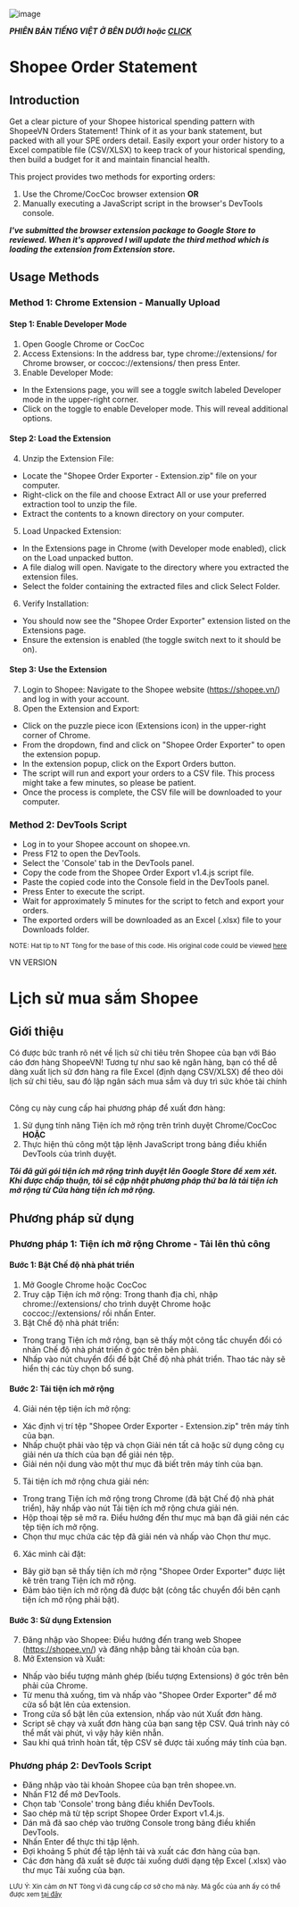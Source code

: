 ![image](https://github.com/hvo2906/shopee-order-export/assets/171783916/854062c5-2db1-4a4a-aa68-694136f8487d)

***PHIÊN BẢN TIẾNG VIỆT Ở BÊN DƯỚI hoặc [CLICK](https://github.com/hvo2906/shopee-order-export?tab=readme-ov-file#tool-xu%E1%BA%A5t-%C4%91%C6%A1n-h%C3%A0ng-shopee-ra-file-excel)*** 

# **Shopee Order Statement**

## **Introduction**

Get a clear picture of your Shopee historical spending pattern with ShopeeVN Orders Statement! Think of it as your bank statement, but packed with all your SPE orders detail. Easily export your order history to a Excel compatible file (CSV/XLSX) to keep track of your historical spending, then build a budget for it and maintain financial health.

This project provides two methods for exporting orders: 
  1. Use the Chrome/CocCoc browser extension
  **OR** 
  2. Manually executing a JavaScript script in the browser's DevTools console.

***I've submitted the browser extension package to Google Store to reviewed. When it's approved I will update the third method which is loading the extension from Extension store.***

## **Usage Methods**

### **Method 1: Chrome Extension - Manually Upload**
  #### Step 1: Enable Developer Mode
1. Open Google Chrome or CocCoc
2. Access Extensions: In the address bar, type chrome://extensions/ for Chrome browser, or coccoc://extensions/ then press Enter.
3. Enable Developer Mode:
  - In the Extensions page, you will see a toggle switch labeled Developer mode in the upper-right corner.
  - Click on the toggle to enable Developer mode. This will reveal additional options.
  #### Step 2: Load the Extension
4. Unzip the Extension File:
  - Locate the "Shopee Order Exporter - Extension.zip" file on your computer.
  - Right-click on the file and choose Extract All or use your preferred extraction tool to unzip the file.
  - Extract the contents to a known directory on your computer.
5. Load Unpacked Extension:
  - In the Extensions page in Chrome (with Developer mode enabled), click on the Load unpacked button.
  - A file dialog will open. Navigate to the directory where you extracted the extension files.
  - Select the folder containing the extracted files and click Select Folder.
6. Verify Installation:
  - You should now see the "Shopee Order Exporter" extension listed on the Extensions page.
  - Ensure the extension is enabled (the toggle switch next to it should be on).
  #### Step 3: Use the Extension
7. Login to Shopee: Navigate to the Shopee website (https://shopee.vn/) and log in with your account.
8. Open the Extension and Export:
  - Click on the puzzle piece icon (Extensions icon) in the upper-right corner of Chrome.
  - From the dropdown, find and click on "Shopee Order Exporter" to open the extension popup.
  - In the extension popup, click on the Export Orders button.
  - The script will run and export your orders to a CSV file. This process might take a few minutes, so please be patient.
  - Once the process is complete, the CSV file will be downloaded to your computer.

### **Method 2: DevTools Script**
- Log in to your Shopee account on shopee.vn.
- Press F12 to open the DevTools.
- Select the 'Console' tab in the DevTools panel.
- Copy the code from the Shopee Order Export v1.4.js script file.
- Paste the copied code into the Console field in the DevTools panel.
- Press Enter to execute the script.
- Wait for approximately 5 minutes for the script to fetch and export your orders.
- The exported orders will be downloaded as an Excel (.xlsx) file to your Downloads folder.

<sub>NOTE: 
Hat tip to NT Tòng for the base of this code. His original code could be viewed [here](https://pastecode.io/s/7cpgip63) <sub/>

VN VERSION
# **Lịch sử mua sắm Shopee**

## **Giới thiệu**

Có được bức tranh rõ nét về lịch sử chi tiêu trên Shopee của bạn với Báo cáo đơn hàng ShopeeVN! Tương tự như sao kê ngân hàng, bạn có thể dễ dàng xuất lịch sử đơn hàng ra file Excel (định dạng CSV/XLSX) để theo dõi lịch sử chi tiêu, sau đó lập ngân sách mua sắm và duy trì sức khỏe tài chính    

Công cụ này cung cấp hai phương pháp để xuất đơn hàng:
1. Sử dụng tính năng Tiện ích mở rộng trên trình duyệt Chrome/CocCoc
**HOẶC**
2. Thực hiện thủ công một tập lệnh JavaScript trong bảng điều khiển DevTools của trình duyệt.

***Tôi đã gửi gói tiện ích mở rộng trình duyệt lên Google Store để xem xét. Khi được chấp thuận, tôi sẽ cập nhật phương pháp thứ ba là tải tiện ích mở rộng từ Cửa hàng tiện ích mở rộng.***

## **Phương pháp sử dụng**

### **Phương pháp 1: Tiện ích mở rộng Chrome - Tải lên thủ công**
#### Bước 1: Bật Chế độ nhà phát triển
1. Mở Google Chrome hoặc CocCoc
2. Truy cập Tiện ích mở rộng: Trong thanh địa chỉ, nhập chrome://extensions/ cho trình duyệt Chrome hoặc coccoc://extensions/ rồi nhấn Enter.
3. Bật Chế độ nhà phát triển:
- Trong trang Tiện ích mở rộng, bạn sẽ thấy một công tắc chuyển đổi có nhãn Chế độ nhà phát triển ở góc trên bên phải.
- Nhấp vào nút chuyển đổi để bật Chế độ nhà phát triển. Thao tác này sẽ hiển thị các tùy chọn bổ sung.
#### Bước 2: Tải tiện ích mở rộng
4. Giải nén tệp tiện ích mở rộng:
- Xác định vị trí tệp "Shopee Order Exporter - Extension.zip" trên máy tính của bạn.
- Nhấp chuột phải vào tệp và chọn Giải nén tất cả hoặc sử dụng công cụ giải nén ưa thích của bạn để giải nén tệp.
- Giải nén nội dung vào một thư mục đã biết trên máy tính của bạn.
5. Tải tiện ích mở rộng chưa giải nén:
- Trong trang Tiện ích mở rộng trong Chrome (đã bật Chế độ nhà phát triển), hãy nhấp vào nút Tải tiện ích mở rộng chưa giải nén.
- Hộp thoại tệp sẽ mở ra. Điều hướng đến thư mục mà bạn đã giải nén các tệp tiện ích mở rộng.
- Chọn thư mục chứa các tệp đã giải nén và nhấp vào Chọn thư mục.
6. Xác minh cài đặt:
- Bây giờ bạn sẽ thấy tiện ích mở rộng "Shopee Order Exporter" được liệt kê trên trang Tiện ích mở rộng.
- Đảm bảo tiện ích mở rộng đã được bật (công tắc chuyển đổi bên cạnh tiện ích mở rộng phải bật).
#### Bước 3: Sử dụng Extension
7. Đăng nhập vào Shopee: Điều hướng đến trang web Shopee (https://shopee.vn/) và đăng nhập bằng tài khoản của bạn.
8. Mở Extension và Xuất:
- Nhấp vào biểu tượng mảnh ghép (biểu tượng Extensions) ở góc trên bên phải của Chrome.
- Từ menu thả xuống, tìm và nhấp vào "Shopee Order Exporter" để mở cửa sổ bật lên của extension.
- Trong cửa sổ bật lên của extension, nhấp vào nút Xuất đơn hàng.
- Script sẽ chạy và xuất đơn hàng của bạn sang tệp CSV. Quá trình này có thể mất vài phút, vì vậy hãy kiên nhẫn.
- Sau khi quá trình hoàn tất, tệp CSV sẽ được tải xuống máy tính của bạn.

### **Phương pháp 2: DevTools Script**
- Đăng nhập vào tài khoản Shopee của bạn trên shopee.vn.
- Nhấn F12 để mở DevTools.
- Chọn tab 'Console' trong bảng điều khiển DevTools.
- Sao chép mã từ tệp script Shopee Order Export v1.4.js.
- Dán mã đã sao chép vào trường Console trong bảng điều khiển DevTools.
- Nhấn Enter để thực thi tập lệnh.
- Đợi khoảng 5 phút để tập lệnh tải và xuất các đơn hàng của bạn.
- Các đơn hàng đã xuất sẽ được tải xuống dưới dạng tệp Excel (.xlsx) vào thư mục Tải xuống của bạn.

<sub>LƯU Ý:
Xin cảm ơn NT Tòng vì đã cung cấp cơ sở cho mã này. Mã gốc của anh ấy có thể được xem [tại đây](https://pastecode.io/s/7cpgip63) <sub/>

